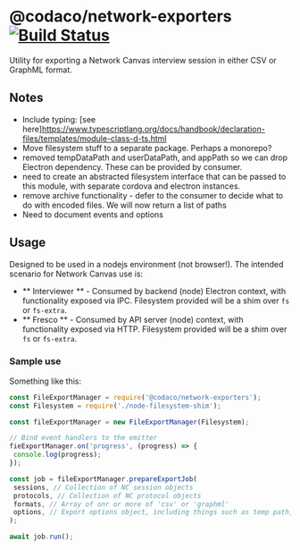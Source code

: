 # @codaco/network-exporters [![Build Status](https://travis-ci.org/codaco/network-exporters.svg?branch=master)](https://travis-ci.org/codaco/network-exporters)
Utility for exporting a Network Canvas interview session in either CSV or GraphML format.

## Notes

- Include typing: [see here]<https://www.typescriptlang.org/docs/handbook/declaration-files/templates/module-class-d-ts.html>
- Move filesystem stuff to a separate package. Perhaps a monorepo?
- removed tempDataPath and userDataPath, and appPath so we can drop Electron dependency. These can be provided by consumer.
- need to create an abstracted filesystem interface that can be passed to this module, with separate cordova and electron instances.
- remove archive functionality - defer to the consumer to decide what to do with encoded files. We will now return a list of paths
- Need to document events and options

## Usage

Designed to be used in a nodejs environment (not browser!). The intended scenario for Network Canvas use is:

 - ** Interviewer ** - Consumed by backend (node) Electron context, with functionality exposed via IPC. Filesystem provided will be a shim over `fs` or `fs-extra`.
 - ** Fresco ** - Consumed by API server (node) context, with functionality exposed via HTTP. Filesystem provided will be a shim over `fs` or `fs-extra`.

### Sample use

Something like this:

 ``` js
 const FileExportManager = require('@codaco/network-exporters');
 const Filesystem = require('./node-filesystem-shim');

const fileExportManager = new FileExportManager(Filesystem);

// Bind event handlers to the emitter
fieExportManager.on('progress', (progress) => {
  console.log(progress);
});

const job = fileExportManager.prepareExportJob(
  sessions, // Collection of NC session objects
  protocols, // Collection of NC protocol objects
  formats, // Array of onr or more of 'csv' or 'graphml'
  options, // Export options object, including things such as temp path, user path, etc.
);

await job.run();

 ```
